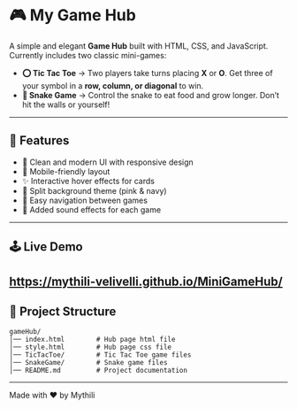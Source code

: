 # 🎮 My Game Hub

A simple and elegant **Game Hub** built with HTML, CSS, and JavaScript.  
Currently includes two classic mini-games:

- **⭕ Tic Tac Toe** → Two players take turns placing **X** or **O**. Get three of your symbol in a **row, column, or diagonal** to win.  
- **🐍 Snake Game** → Control the snake to eat food and grow longer. Don’t hit the walls or yourself!

---

## 🚀 Features
- 🎨 Clean and modern UI with responsive design  
- 📱 Mobile-friendly layout  
- ✨ Interactive hover effects for cards  
- 🌈 Split background theme (pink & navy)  
- 🔗 Easy navigation between games
- 🎵 Added sound effects for each game

---

## 🕹️ Live Demo
 https://mythili-velivelli.github.io/MiniGameHub/
---


## 📂 Project Structure
```
gameHub/
│── index.html        # Hub page html file
│── style.html        # Hub page css file
│── TicTacToe/        # Tic Tac Toe game files
│── SnakeGame/        # Snake game files
│── README.md         # Project documentation
```
---
Made with ❤️ by Mythili
